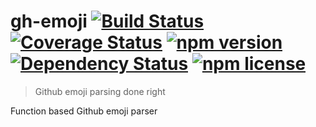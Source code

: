 # gh-emoji [![Build Status](https://travis-ci.org/zzarcon/gh-emoji.svg?branch=master)](https://travis-ci.org/zzarcon/gh-emoji) [![Coverage Status](https://coveralls.io/repos/github/zzarcon/gh-emoji/badge.svg?branch=master)](https://coveralls.io/github/zzarcon/gh-emoji?branch=master) [![npm version](https://badge.fury.io/js/gh-emoji.svg)](https://badge.fury.io/js/gh-emoji) [![Dependency Status](https://david-dm.org/zzarcon/gh-emoji.svg)](https://david-dm.org/zzarcon/gh-emoji) [![npm license](https://img.shields.io/npm/l/awesome-badges.svg)](https://www.npmjs.org/package/awesome-badges)
> Github emoji parsing done right

Function based Github emoji parser